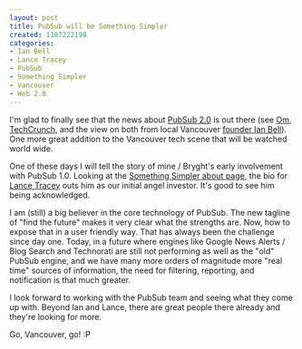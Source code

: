 ```yaml
--- 
layout: post
title: PubSub will be Something Simpler
created: 1187222198
categories: 
- Ian Bell
- Lance Tracey
- PubSub
- Something Simpler
- Vancouver
- Web 2.0
---
```

<p>I'm glad to finally see that the news about <a href="http://www.pubsub.com">PubSub 2.0</a> is out there (see <a href="http://gigaom.com/2007/08/14/something-simpler-acquires-pubsub-assets/">Om</a>, <a href="http://www.techcrunch.com/2007/08/14/pubsub-round-two/">TechCrunch</a>, and the view on both from local Vancouver <a href="http://www.ianbell.com/2007/08/14/pubsub-part-deux/">founder Ian Bell</a>). One more great addition to the Vancouver tech scene that will be watched world wide.</p>

<p>One of these days I will tell the story of mine / Bryght's early involvement with PubSub 1.0. Looking at the <a href="http://www.somethingsimpler.com/main/about">Something Simpler about page</a>, the bio for <a href="http://www.lancetracey.com">Lance Tracey</a> outs him as our initial angel investor. It's good to see him being acknowledged.</p>

<p>I am (still) a big believer in the core technology of PubSub. The new tagline of "find the future" makes it very clear what the strengths are. Now, how to expose that in a user friendly way. That has always been the challenge since day one. Today, in a future where engines like Google News Alerts / Blog Search and Technorati are still not performing as well as the "old" PubSub engine, and we have many more orders of magnitude more "real time" sources of information, the need for filtering, reporting, and notification is that much greater.</p>

<p>I look forward to working with the PubSub team and seeing what they come up with. Beyond Ian and Lance, there are great people there already and they're looking for more.</p>

<p>Go, Vancouver, go! :P</p> 
<!--break-->
